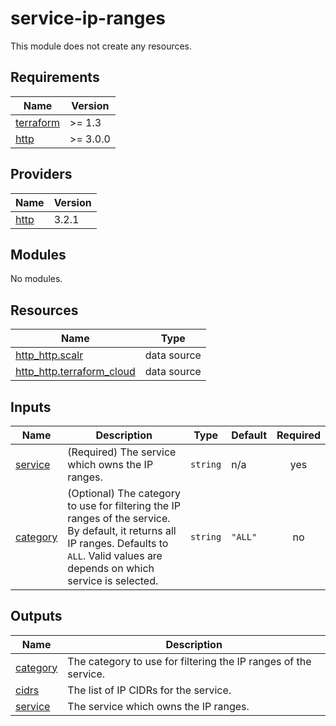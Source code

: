# service-ip-ranges

This module does not create any resources.

<!-- BEGINNING OF PRE-COMMIT-TERRAFORM DOCS HOOK -->
## Requirements

| Name | Version |
|------|---------|
| <a name="requirement_terraform"></a> [terraform](#requirement\_terraform) | >= 1.3 |
| <a name="requirement_http"></a> [http](#requirement\_http) | >= 3.0.0 |

## Providers

| Name | Version |
|------|---------|
| <a name="provider_http"></a> [http](#provider\_http) | 3.2.1 |

## Modules

No modules.

## Resources

| Name | Type |
|------|------|
| [http_http.scalr](https://registry.terraform.io/providers/hashicorp/http/latest/docs/data-sources/http) | data source |
| [http_http.terraform_cloud](https://registry.terraform.io/providers/hashicorp/http/latest/docs/data-sources/http) | data source |

## Inputs

| Name | Description | Type | Default | Required |
|------|-------------|------|---------|:--------:|
| <a name="input_service"></a> [service](#input\_service) | (Required) The service which owns the IP ranges. | `string` | n/a | yes |
| <a name="input_category"></a> [category](#input\_category) | (Optional) The category to use for filtering the IP ranges of the service. By default, it returns all IP ranges. Defaults to `ALL`. Valid values are depends on which service is selected. | `string` | `"ALL"` | no |

## Outputs

| Name | Description |
|------|-------------|
| <a name="output_category"></a> [category](#output\_category) | The category to use for filtering the IP ranges of the service. |
| <a name="output_cidrs"></a> [cidrs](#output\_cidrs) | The list of IP CIDRs for the service. |
| <a name="output_service"></a> [service](#output\_service) | The service which owns the IP ranges. |
<!-- END OF PRE-COMMIT-TERRAFORM DOCS HOOK -->
